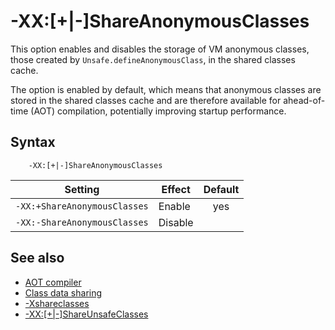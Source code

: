 <!--
* Copyright (c) 2017, 2020 IBM Corp. and others
*
* This program and the accompanying materials are made
* available under the terms of the Eclipse Public License 2.0
* which accompanies this distribution and is available at
* https://www.eclipse.org/legal/epl-2.0/ or the Apache
* License, Version 2.0 which accompanies this distribution and
* is available at https://www.apache.org/licenses/LICENSE-2.0.
*
* This Source Code may also be made available under the
* following Secondary Licenses when the conditions for such
* availability set forth in the Eclipse Public License, v. 2.0
* are satisfied: GNU General Public License, version 2 with
* the GNU Classpath Exception [1] and GNU General Public
* License, version 2 with the OpenJDK Assembly Exception [2].
*
* [1] https://www.gnu.org/software/classpath/license.html
* [2] http://openjdk.java.net/legal/assembly-exception.html
*
* SPDX-License-Identifier: EPL-2.0 OR Apache-2.0 OR GPL-2.0 WITH
* Classpath-exception-2.0 OR LicenseRef-GPL-2.0 WITH Assembly-exception
-->

# -XX:[+|-]ShareAnonymousClasses

This option enables and disables the storage of VM anonymous classes, those created by `Unsafe.defineAnonymousClass`, in the shared classes cache.
 
The option is enabled by default, which means that anonymous classes are stored in the shared classes cache and are therefore available for ahead-of-time (AOT) compilation, potentially improving startup performance.

## Syntax

        -XX:[+|-]ShareAnonymousClasses

| Setting                      | Effect  | Default                                                                        |
|------------------------------|---------|:------------------------------------------------------------------------------:|
| `-XX:+ShareAnonymousClasses` | Enable  | <i class="fa fa-check" aria-hidden="true"></i><span class="sr-only">yes</span> |
| `-XX:-ShareAnonymousClasses` | Disable |                                                                                |


## See also

- [AOT compiler](aot.md)
- [Class data sharing](shrc.md)
- [-Xshareclasses](xshareclasses.md)
- [-XX:[+|-]ShareUnsafeClasses](xxshareunsafeclasses.md)



<!-- ==== END OF TOPIC ==== xxshareanonymousclasses.md ==== -->
